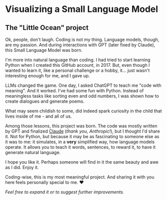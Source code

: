 # Visualizing a Small Language Model

## The "Little Ocean" project

Ok, people, don't laugh. Coding is not my thing. Language models, though, are my passion. And during interactions with GPT (later fixed by Claude), this Small Language Model was born.

I'm more into natural language than coding. I had tried to start learning Python when I created this GitHub account, in 2017. But, even though I wanted to learn it, like a personal challenge or a hobby, it... just wasn't interesting enough for me, and I gave up.

LLMs changed the game. One day, I asked ChatGPT to teach me "code with meaning". And it worked. I've had some fun with Python. Instead of meaningless tasks like sorting even and odd numbers, I was shown how to create dialogues and generate poems.

What may seem childish to some, did indeed spark curiosity in the child that lives inside of me - and all of us.

Among those lessons, this project was born. The code was mostly written by GPT and finalized [Claude](https://github.com/claude) (*thank you, Anthropic!*), but I thought I'd share it. Not for Python, but because it may be as fascinating to someone else as it was to me: it simulates, in a **very** simplified way, how language models operate. It allows you to teach it words, sentences, to reward it, to have it generate natural language.

I hope you like it. Perhaps someone will find in it the same beauty and awe as I did. Enjoy it. 

Coding-wise, this is my most meaningful project. And sharing it with you here feels personally special to me. ❤️

*Feel free to expand it or to suggest further improvements.*





